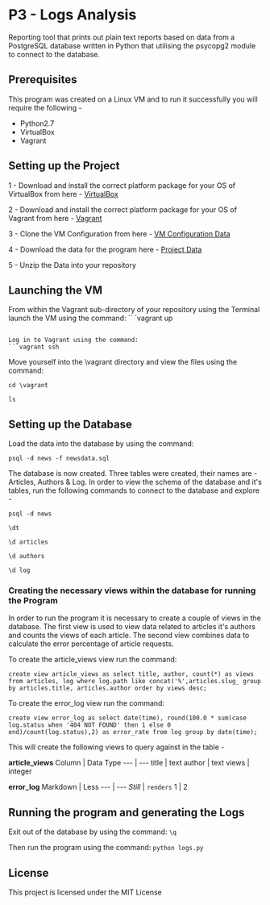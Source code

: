# P3 - Logs Analysis

Reporting tool that prints out plain text reports based on data from a PostgreSQL database written in Python that utilising the psycopg2 module to connect to the database.


## Prerequisites

This program was created on a Linux VM and to run it successfully you will require the following - 

  - Python2.7
  - VirtualBox
  - Vagrant


## Setting up the Project

1 - Download and install the correct platform package for your OS of VirtualBox from here - [VirtualBox](https://www.virtualbox.org/wiki/Downloads)

2 - Download and install the correct platform package for your OS of Vagrant from here - [Vagrant](https://www.vagrantup.com/downloads.html)

3 - Clone the VM Configuration from here - [VM Configuration Data](https://github.com/udacity/fullstack-nanodegree-vm)

4 - Download the data for the program here - [Project Data](https://d17h27t6h515a5.cloudfront.net/topher/2016/August/57b5f748_newsdata/newsdata.zip)

5 - Unzip the Data into your repository


## Launching the VM

From within the Vagrant sub-directory of your repository using the Terminal launch the VM using the command:
``
`vagrant up
```

Log in to Vagrant using the command:
```vagrant ssh
```

Move yourself into the \vagrant directory and view the files using the command:
```
cd \vagrant
````
```
ls
```


## Setting up the Database

Load the data into the database by using the command:
```
psql -d news -f newsdata.sql
```

The database is now created. Three tables were created, their names are - Articles, Authors & Log. In order to view the schema of the database and it's tables, run the following commands to connect to the database and explore - 

```
psql -d news
```
```
\dt
```
```
\d articles
```
```
\d authors
```
```
\d log
```


### Creating the necessary views within the database for running the Program

In order to run the program it is necessary to create a couple of views in the database. The first view is used to view data related to articles it's authors and counts the views of each article. The second view combines data to calculate the error percentage of article requests.

To create the article_views view run the command:
```
create view article_views as select title, author, count(*) as views from articles, log where log.path like concat('%',articles.slug_ group by articles.title, articles.author order by views desc;
```

To create the error_log view run the command:
```
create view error_log as select date(time), round(100.0 * sum(case log.status when '404 NOT FOUND' then 1 else 0 end)/count(log.status),2) as error_rate from log group by date(time);
```

This will create the following views to query against in the table - 


**article_views**
Column | Data Type
--- | ---
title | text
author | text
views | integer 

**error_log**
Markdown | Less 
--- | --- 
*Still* | `renders` 
1 | 2 


## Running the program and generating the Logs

Exit out of the database by using the command: ```\q```

Then run the program using the command: ```python logs.py```

## License
This project is licensed under the MIT License
